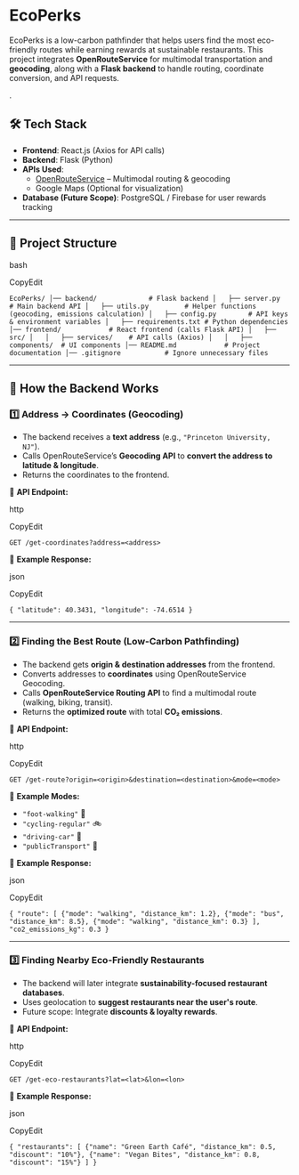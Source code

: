 # EcoPerks

EcoPerks is a low-carbon pathfinder that helps users find the most eco-friendly routes while earning rewards at sustainable restaurants. This project integrates **OpenRouteService** for multimodal transportation and **geocoding**, along with a **Flask backend** to handle routing, coordinate conversion, and API requests.

.

## **🛠 Tech Stack**

-   **Frontend**: React.js (Axios for API calls)
-   **Backend**: Flask (Python)
-   **APIs Used**:
    -   [OpenRouteService](https://openrouteservice.org/) – Multimodal routing & geocoding
    -   Google Maps (Optional for visualization)
-   **Database (Future Scope)**: PostgreSQL / Firebase for user rewards tracking

----------

## **📂 Project Structure**

bash

CopyEdit

`EcoPerks/
│── backend/             # Flask backend
│   ├── server.py        # Main backend API
│   ├── utils.py         # Helper functions (geocoding, emissions calculation)
│   ├── config.py        # API keys & environment variables
│   ├── requirements.txt # Python dependencies
│── frontend/            # React frontend (calls Flask API)
│   ├── src/
│   │   ├── services/    # API calls (Axios)
│   │   ├── components/  # UI components
│── README.md            # Project documentation
│── .gitignore           # Ignore unnecessary files` 

----------

## **🚀 How the Backend Works**

### **1️⃣ Address → Coordinates (Geocoding)**

-   The backend receives a **text address** (e.g., `"Princeton University, NJ"`).
-   Calls OpenRouteService’s **Geocoding API** to **convert the address to latitude & longitude**.
-   Returns the coordinates to the frontend.

📌 **API Endpoint:**

http

CopyEdit

`GET /get-coordinates?address=<address>` 

📌 **Example Response:**

json

CopyEdit

`{
  "latitude": 40.3431,
  "longitude": -74.6514
}` 

----------

### **2️⃣ Finding the Best Route (Low-Carbon Pathfinding)**

-   The backend gets **origin & destination addresses** from the frontend.
-   Converts addresses to **coordinates** using OpenRouteService Geocoding.
-   Calls **OpenRouteService Routing API** to find a multimodal route (walking, biking, transit).
-   Returns the **optimized route** with total **CO₂ emissions**.

📌 **API Endpoint:**

http

CopyEdit

`GET /get-route?origin=<origin>&destination=<destination>&mode=<mode>` 

📌 **Example Modes:**

-   `"foot-walking"` 🚶
-   `"cycling-regular"` 🚲
-   `"driving-car"` 🚗
-   `"publicTransport"` 🚌

📌 **Example Response:**

json

CopyEdit

`{
  "route": [
    {"mode": "walking", "distance_km": 1.2},
    {"mode": "bus", "distance_km": 8.5},
    {"mode": "walking", "distance_km": 0.3}
  ],
  "co2_emissions_kg": 0.3
}` 

----------

### **3️⃣ Finding Nearby Eco-Friendly Restaurants**

-   The backend will later integrate **sustainability-focused restaurant databases**.
-   Uses geolocation to **suggest restaurants near the user's route**.
-   Future scope: Integrate **discounts & loyalty rewards**.

📌 **API Endpoint:**

http

CopyEdit

`GET /get-eco-restaurants?lat=<lat>&lon=<lon>` 

📌 **Example Response:**

json

CopyEdit

`{
  "restaurants": [
    {"name": "Green Earth Café", "distance_km": 0.5, "discount": "10%"},
    {"name": "Vegan Bites", "distance_km": 0.8, "discount": "15%"}
  ]
}`